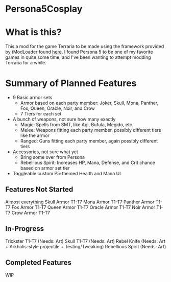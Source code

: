 # Persona5Cosplay
# What is this?
This a mod for the game Terraria to be made using the framework provided by tModLoader found [here](https://forums.terraria.org/index.php?threads/1-3-tmodloader-a-modding-api.23726/).
I found Persona 5 to be one of my favorite games in quite some time, and I've been wanting to attempt modding Terraria for a while.

# Summary of Planned Features
- 9 Basic armor sets
   - Armor based on each party member: Joker, Skull, Mona, Panther, Fox, Queen, Oracle, Noir, and Crow
   - 7 Tiers for each set
- A bunch of weapons, not sure how many exactly
   - Magic: Spells from SMT, like Agi, Bufula, Megido, etc.
   - Melee: Weapons fitting each party member, possibly different tiers like the armor
   - Ranged: Guns fitting each party member, again possibly different tiers
- Accessories, not sure what yet
   - Bring some over from Persona
   - Rebellious Spirit: Increases HP, Mana, Defense, and Crit chance based on armor set tier
- Toggleable custom P5-themed Health and Mana UI

## Features Not Started
Almost everything
Skull Armor T1-T7
Mona Armor T1-T7
Panther Armor T1-T7
Fox Armor T1-T7
Queen Armor T1-T7
Oracle Armor T1-T7
Noir Armor T1-T7
Crow Armor T1-T7

## In-Progress
Trickster T1-T7 (Needs: Art)
Skull T1-T7 (Needs: Art)
Rebel Knife (Needs: Art + Arkhalis-style projectile + Testing/Tweaking)
Rebellious Spirit (Needs: Art)

## Completed Features
WIP